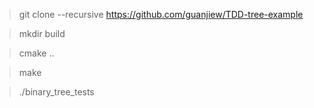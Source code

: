 > git clone --recursive https://github.com/guanjiew/TDD-tree-example

> mkdir build

> cmake ..

> make

> ./binary_tree_tests
